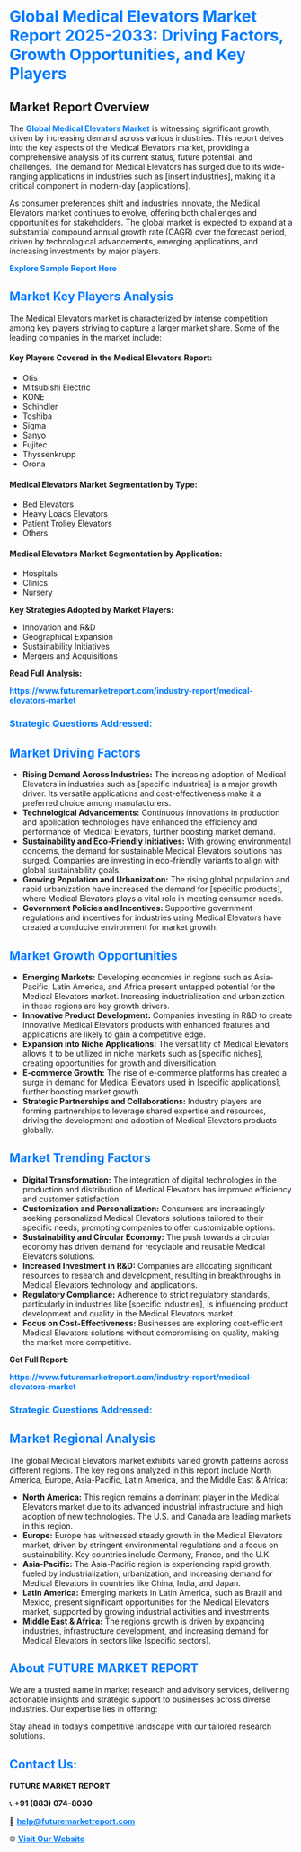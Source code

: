 <h1 style="color: #007BFF;">Global Medical Elevators Market Report 2025-2033: Driving Factors, Growth Opportunities, and Key Players</h1>

<section id="overview">
<h2>Market Report Overview</h2>
<p>The <a href="https://www.futuremarketreport.com/industry-report/medical-elevators-market" style="color: #007BFF; text-decoration: none;"><strong>Global Medical Elevators Market</strong></a> is witnessing significant growth, driven by increasing demand across various industries. This report delves into the key aspects of the Medical Elevators market, providing a comprehensive analysis of its current status, future potential, and challenges. The demand for Medical Elevators has surged due to its wide-ranging applications in industries such as [insert industries], making it a critical component in modern-day [applications].</p>
<p>As consumer preferences shift and industries innovate, the Medical Elevators market continues to evolve, offering both challenges and opportunities for stakeholders. The global market is expected to expand at a substantial compound annual growth rate (CAGR) over the forecast period, driven by technological advancements, emerging applications, and increasing investments by major players.</p>
</section>

<section id="overview">
<p><a href="https://www.futuremarketreport.com/request-sample/reportId=56618" style="color: #007BFF; text-decoration: none;"><strong>Explore Sample Report Here</strong></a></p>
</section>

<section id="key-players">
<h2 style="color: #007BFF;">Market Key Players Analysis</h2>
<p>The Medical Elevators market is characterized by intense competition among key players striving to capture a larger market share. Some of the leading companies in the market include:</p>
<h4>Key Players Covered in the Medical Elevators Report:</h4>
<ul><li>Otis</li><li>Mitsubishi Electric</li><li>KONE</li><li>Schindler</li><li>Toshiba</li><li>Sigma</li><li>Sanyo</li><li>Fujitec</li><li>Thyssenkrupp</li><li>Orona</li></ul>
<h4>Medical Elevators Market Segmentation by Type:</h4>
<ul><li>Bed Elevators</li><li>Heavy Loads Elevators</li><li>Patient Trolley Elevators</li><li>Others</li></ul>

<h4>Medical Elevators Market Segmentation by Application:</h4>
<ul><li>Hospitals</li><li>Clinics</li><li>Nursery</li></ul>
<p><strong>Key Strategies Adopted by Market Players:</strong></p>
<ul>
<li>Innovation and R&D</li>
<li>Geographical Expansion</li>
<li>Sustainability Initiatives</li>
<li>Mergers and Acquisitions</li>
</ul>
</section>

<section>
<p><strong>Read Full Analysis: </strong></p><a href="https://www.futuremarketreport.com/industry-report/medical-elevators-market" style="color: #007BFF; text-decoration: none;"><strong>https://www.futuremarketreport.com/industry-report/medical-elevators-market</strong></a>
<h3 style="color: #007BFF;">Strategic Questions Addressed:</h3>
</section>

<section id="driving-factors">
<h2 style="color: #007BFF;">Market Driving Factors</h2>
<ul>
<li><strong>Rising Demand Across Industries:</strong> The increasing adoption of Medical Elevators in industries such as [specific industries] is a major growth driver. Its versatile applications and cost-effectiveness make it a preferred choice among manufacturers.</li>
<li><strong>Technological Advancements:</strong> Continuous innovations in production and application technologies have enhanced the efficiency and performance of Medical Elevators, further boosting market demand.</li>
<li><strong>Sustainability and Eco-Friendly Initiatives:</strong> With growing environmental concerns, the demand for sustainable Medical Elevators solutions has surged. Companies are investing in eco-friendly variants to align with global sustainability goals.</li>
<li><strong>Growing Population and Urbanization:</strong> The rising global population and rapid urbanization have increased the demand for [specific products], where Medical Elevators plays a vital role in meeting consumer needs.</li>
<li><strong>Government Policies and Incentives:</strong> Supportive government regulations and incentives for industries using Medical Elevators have created a conducive environment for market growth.</li>
</ul>
</section>

<section id="growth-opportunities">
<h2 style="color: #007BFF;">Market Growth Opportunities</h2>
<ul>
<li><strong>Emerging Markets:</strong> Developing economies in regions such as Asia-Pacific, Latin America, and Africa present untapped potential for the Medical Elevators market. Increasing industrialization and urbanization in these regions are key growth drivers.</li>
<li><strong>Innovative Product Development:</strong> Companies investing in R&D to create innovative Medical Elevators products with enhanced features and applications are likely to gain a competitive edge.</li>
<li><strong>Expansion into Niche Applications:</strong> The versatility of Medical Elevators allows it to be utilized in niche markets such as [specific niches], creating opportunities for growth and diversification.</li>
<li><strong>E-commerce Growth:</strong> The rise of e-commerce platforms has created a surge in demand for Medical Elevators used in [specific applications], further boosting market growth.</li>
<li><strong>Strategic Partnerships and Collaborations:</strong> Industry players are forming partnerships to leverage shared expertise and resources, driving the development and adoption of Medical Elevators products globally.</li>
</ul>
</section>

<section id="trending-factors">
<h2 style="color: #007BFF;">Market Trending Factors</h2>
<ul>
<li><strong>Digital Transformation:</strong> The integration of digital technologies in the production and distribution of Medical Elevators has improved efficiency and customer satisfaction.</li>
<li><strong>Customization and Personalization:</strong> Consumers are increasingly seeking personalized Medical Elevators solutions tailored to their specific needs, prompting companies to offer customizable options.</li>
<li><strong>Sustainability and Circular Economy:</strong> The push towards a circular economy has driven demand for recyclable and reusable Medical Elevators solutions.</li>
<li><strong>Increased Investment in R&D:</strong> Companies are allocating significant resources to research and development, resulting in breakthroughs in Medical Elevators technology and applications.</li>
<li><strong>Regulatory Compliance:</strong> Adherence to strict regulatory standards, particularly in industries like [specific industries], is influencing product development and quality in the Medical Elevators market.</li>
<li><strong>Focus on Cost-Effectiveness:</strong> Businesses are exploring cost-efficient Medical Elevators solutions without compromising on quality, making the market more competitive.</li>
</ul>
</section>

<section>
<p><strong>Get Full Report: </strong></p><a href="https://www.futuremarketreport.com/industry-report/medical-elevators-market" style="color: #007BFF; text-decoration: none;"><strong>https://www.futuremarketreport.com/industry-report/medical-elevators-market</strong></a>
<h3 style="color: #007BFF;">Strategic Questions Addressed:</h3>
</section>


<section id="regional-analysis">
<h2 style="color: #007BFF;">Market Regional Analysis</h2>
<p>The global Medical Elevators market exhibits varied growth patterns across different regions. The key regions analyzed in this report include North America, Europe, Asia-Pacific, Latin America, and the Middle East & Africa:</p>
<ul>
<li><strong>North America:</strong> This region remains a dominant player in the Medical Elevators market due to its advanced industrial infrastructure and high adoption of new technologies. The U.S. and Canada are leading markets in this region.</li>
<li><strong>Europe:</strong> Europe has witnessed steady growth in the Medical Elevators market, driven by stringent environmental regulations and a focus on sustainability. Key countries include Germany, France, and the U.K.</li>
<li><strong>Asia-Pacific:</strong> The Asia-Pacific region is experiencing rapid growth, fueled by industrialization, urbanization, and increasing demand for Medical Elevators in countries like China, India, and Japan.</li>
<li><strong>Latin America:</strong> Emerging markets in Latin America, such as Brazil and Mexico, present significant opportunities for the Medical Elevators market, supported by growing industrial activities and investments.</li>
<li><strong>Middle East & Africa:</strong> The region’s growth is driven by expanding industries, infrastructure development, and increasing demand for Medical Elevators in sectors like [specific sectors].</li>
</ul>
</section>

<footer>
<h2 style="color: #007BFF;">About FUTURE MARKET REPORT</h2>
<p>We are a trusted name in market research and advisory services, delivering actionable insights and strategic support to businesses across diverse industries. Our expertise lies in offering:</p>

<p>Stay ahead in today’s competitive landscape with our tailored research solutions.</p>

<h2 style="color: #007BFF;">Contact Us:</h2>
<p><strong>FUTURE MARKET REPORT</strong></p>
<p>📞 <strong>+91 (883) 074-8030</strong></p>
<p>📧 <strong><a href="mailto:help@futuremarketreport.com" style="color: #007BFF;">help@futuremarketreport.com</a></strong></p>
<p>🌐 <strong><a href="https://www.futuremarketreport.com/" style="color: #007BFF;">Visit Our Website</a></strong></p>
</footer>